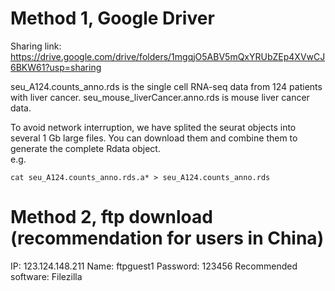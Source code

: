 # Method 1, Google Driver

Sharing link: https://drive.google.com/drive/folders/1mgqjO5ABV5mQxYRUbZEp4XVwCJ6BKW61?usp=sharing

seu_A124.counts_anno.rds is the single cell RNA-seq data from 124 patients with liver cancer. 
seu_mouse_liverCancer.anno.rds is mouse liver cancer data. 

To avoid network interruption, we have splited the seurat objects into several 1 Gb large files. You can download them and combine them to generate the complete Rdata object.   
e.g.
```
cat seu_A124.counts_anno.rds.a* > seu_A124.counts_anno.rds
```

# Method 2, ftp download (recommendation for users in China)

IP: 123.124.148.211
Name: ftpguest1
Password: 123456
Recommended software: Filezilla
